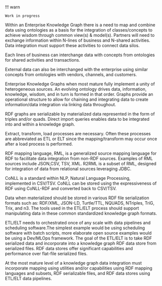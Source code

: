 !!! warn

    Work in progress

Within an Enterprise Knowledge Graph there is a need to map and combine data using 
ontologies as a basis for the integration of classes/concepts to achieve wisdom 
through common view(s) & model(s). 
Partners will need to exchange information within N-lines of business and 
N-shared activities. 
Data integration must support these activities to connect data silos.

Each lines of business can interchange data with concepts from ontologies 
for shared activities and transactions.

External data can also be interchanged with the enterprise using similar 
concepts from ontologies with vendors, channels, and customers.

Enterprise Knowledge Graphs when most mature fully implement a unity 
of heterogeneous sources. 
An evolving ontology drives data, information, knowledge, wisdom, 
and in turn is formed in that order. 
Graphs provide an operational structure to allow for chaining and 
integrating data to create information/data integration via linking data throughout.

RDF graphs are serializable by materialized data represented in the 
form of triples and/or quads. 
Direct import queries enables data to be integrated into and within a knowledge graph.

Extract, transform, load processes are necessary. 
Often these processes are abbreviated as ETL or ELT since the 
mapping/transform may occur once after a load process is performed.

RDF mapping language, RML, is a generalized source mapping language for 
RDF to facilitate data integration from non-RDF sources. 
Examples of RML sources include JSON,CSV, TSV, XML. R2RML is a subset of RML, 
designed for integration of data from relational sources leveraging JDBC.

CoNLL is a standard within NLP, Natural Language Processing, implemented 
in CSV/TSV. CoNLL can be stored using the expressiveness of RDF using 
CoNLL-RDF and converted back to CSV/TSV.

Data when materialized should be stored in various RDF file serialization formats 
such as: RDF/XML, JSON-LD, Turtle/TTL, NQUADS, NTriples, TriG, Trix, and n3. 
The tools used in the ETL/ELT process should support manipulating data in these 
common standardized knowledge graph formats.

ETL/ELT needs to orchestrated once of any scale with data pipelines and 
scheduling software.The simplest example would be using scheduling software 
with batch scripts, more elaborate open source examples would be using a 
Dev/MLOps framework. 
The goal of the ETL/ELT is to take RDF serialized data and incorporate 
into a knowledge graph RDF data store from serialized files. 
RDF data stores offer significant capabilities and performance over 
flat-file serialized files.

At the most mature level of a knowledge graph data integration must 
incorporate mapping using utilities and/or capabilities using 
RDF mapping languages and subsets, RDF serializable files, 
and RDF data stores using ETL/ELT data pipelines.
